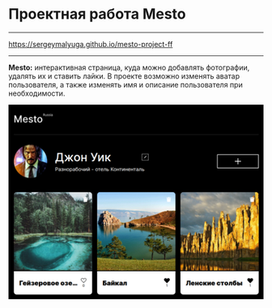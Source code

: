 # Проектная работа Mesto
***
https://sergeymalyuga.github.io/mesto-project-ff
***
**Mesto:** интерактивная страница, куда можно добавлять фотографии, 
удалять их и ставить лайки. В проекте возможно изменять аватар пользователя,
а также изменять имя и описание пользователя при необходимости.

![Превью проекта](/src/images/preview.png)
